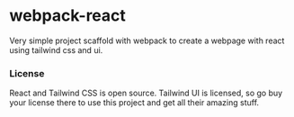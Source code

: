 # webpack-react

Very simple project scaffold with webpack to create a webpage with react using tailwind css and ui.

### License

React and Tailwind CSS is open source. Tailwind UI is licensed, so go buy your license there to use this project and get all their amazing stuff.

